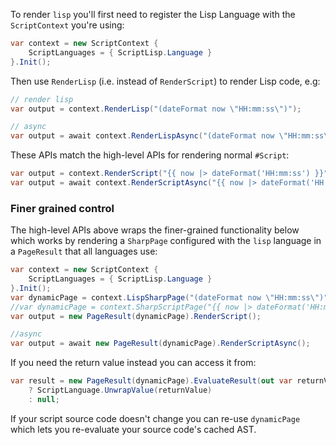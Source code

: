 To render `lisp` you'll first need to register the Lisp Language with the `ScriptContext` you're using:

```csharp
var context = new ScriptContext {
    ScriptLanguages = { ScriptLisp.Language }
}.Init();
```

Then use `RenderLisp` (i.e. instead of `RenderScript`) to render Lisp code, e.g:

```csharp
// render lisp
var output = context.RenderLisp("(dateFormat now \"HH:mm:ss\")"); 

// async
var output = await context.RenderLispAsync("(dateFormat now \"HH:mm:ss\")"); 
```

These APIs match the high-level APIs for rendering normal `#Script`:

```csharp
var output = context.RenderScript("{{ now |> dateFormat('HH:mm:ss') }}"); 
var output = await context.RenderScriptAsync("{{ now |> dateFormat('HH:mm:ss') }}"); 
```

### Finer grained control

The high-level APIs above wraps the finer-grained functionality below which works by rendering a `SharpPage` configured with the `lisp` 
language in a `PageResult` that all languages use:

```csharp
var context = new ScriptContext {
    ScriptLanguages = { ScriptLisp.Language }
}.Init();
var dynamicPage = context.LispSharpPage("(dateFormat now \"HH:mm:ss\")");          // render lisp
//var dynamicPage = context.SharpScriptPage("{{ now |> dateFormat('HH:mm:ss') }}"); // render #Script
var output = new PageResult(dynamicPage).RenderScript();

//async
var output = await new PageResult(dynamicPage).RenderScriptAsync();
```

If you need the return value instead you can access it from:

```csharp
var result = new PageResult(dynamicPage).EvaluateResult(out var returnValue)
    ? ScriptLanguage.UnwrapValue(returnValue)
    : null;
```

If your script source code doesn't change you can re-use `dynamicPage` which lets you re-evaluate your source code's cached AST.